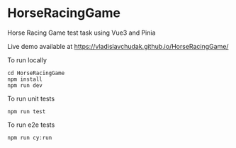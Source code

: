 # HorseRacingGame

Horse Racing Game test task using Vue3 and Pinia

Live demo available at https://vladislavchudak.github.io/HorseRacingGame/

To run locally
```
cd HorseRacingGame
npm install
npm run dev
```

To run unit tests
```
npm run test
```

To run e2e tests
```
npm run cy:run
```
